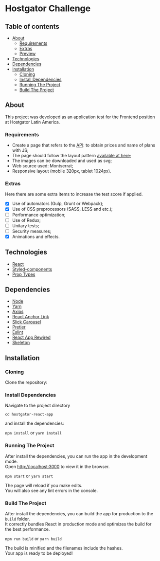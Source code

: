 
# Hostgator Challenge

## Table of contents
  * [About](#about)
    * [Requirements](#requirements)
    * [Extras](#extras)
    * [Preview](#preview)
  * [Technologies](#technologies)
  * [Dependencies](#dependencies)
  * [Installation](#installation)
    * [Cloning](#cloning)
    * [Install Dependencies](#install-dependencies)
    * [Running The Project](#running-the-project)
    * [Build The Project](#build-the-project)

## About

This project was developed as an application test for the Frontend position at Hostgator Latin America.

### Requirements

- Create a page that refers to the [API](https://6dd1804f-a914-4c99-a1ed-58adca2bca74.mock.pstmn.io/prices): to obtain prices and name of plans with JS;
- The page should follow the layout pattern [available at here](https://xd.adobe.com/spec/31631e0c-bd84-4a01-5f67-27878b4deffa-4752/screen/7c74256b-47a2-4be2-ac8b-8bd6f5a045b9/specs/);
- The images can be downloaded and used as svg;
- Web source used: Montserrat;
- Responsive layout (mobile 320px, tablet 1024px).

### Extras

Here there are some extra items to increase the test score if applied.

- [x] Use of automators (Gulp, Grunt or Webpack);
- [x] Use of CSS preprocessors (SASS, LESS and etc.);
- [ ] Performance optimization;
- [ ] Use of Redux;
- [ ] Unitary tests;
- [ ] Security measures;
- [x] Animations and effects.

## Technologies

- [React](https://pt-br.reactjs.org/)
- [Styled-components](https://styled-components.com/)
- [Prop Types](https://github.com/facebook/prop-types)

## Dependencies

- [Node](https://nodejs.org/en/download/)
- [Yarn](https://classic.yarnpkg.com/en/docs/install/#windows-stable)
- [Axios](https://www.npmjs.com/package/axios)
- [React Anchor Link](https://www.npmjs.com/package/react-anchor-link-smooth-scroll)
- [Slick Carousel](https://react-slick.neostack.com/)
- [Pretier](https://prettier.io/)
- [Eslint](https://eslint.org/)
- [React App Rewired](https://www.npmjs.com/package/react-app-rewired)
- [Skeleton](https://www.npmjs.com/package/react-loading-skeleton)

## Installation

### Cloning

Clone the repository:

### Install Dependencies

Navigate to the project directory

`cd hostgator-react-app`

and install the dependencies:

`npm install` or `yarn install`

### Running The Project

After install the dependencies, you can run the app in the development mode.\
Open [http://localhost:3000](http://localhost:3000) to view it in the browser.

`npm start` or `yarn start`

The page will reload if you make edits.\
You will also see any lint errors in the console.

### Build The Project

After install the dependencies, you can build the app for production to the `build` folder.\
It correctly bundles React in production mode and optimizes the build for the best performance.

`npm run build` or `yarn build`

The build is minified and the filenames include the hashes.\
Your app is ready to be deployed!
